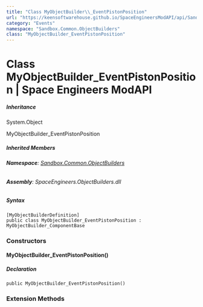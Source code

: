 ```yaml
---
title: "Class MyObjectBuilder\\_EventPistonPosition"
url: "https://keensoftwarehouse.github.io/SpaceEngineersModAPI/api/Sandbox.Common.ObjectBuilders.MyObjectBuilder_EventPistonPosition.html"
category: "Events"
namespace: "Sandbox.Common.ObjectBuilders"
class: "MyObjectBuilder_EventPistonPosition"
---
```


# Class MyObjectBuilder\_EventPistonPosition | Space Engineers ModAPI

##### Inheritance

System.Object

MyObjectBuilder\_EventPistonPosition

##### Inherited Members

###### **Namespace**: [Sandbox.Common.ObjectBuilders](https://keensoftwarehouse.github.io/SpaceEngineersModAPI/api/Sandbox.Common.ObjectBuilders.html)

###### **Assembly**: SpaceEngineers.ObjectBuilders.dll

##### Syntax

```
[MyObjectBuilderDefinition]
public class MyObjectBuilder_EventPistonPosition : MyObjectBuilder_ComponentBase
```

### Constructors

#### MyObjectBuilder\_EventPistonPosition()

##### Declaration

```
public MyObjectBuilder_EventPistonPosition()
```

### Extension Methods